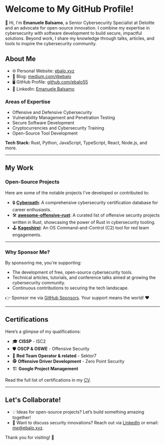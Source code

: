 # Welcome to My GitHub Profile!

👋 Hi, I'm **Emanuele Balsamo**, a Senior Cybersecurity Specialist at Deloitte and an advocate for open-source innovation. I combine my expertise in cybersecurity with software development to build secure, impactful solutions. Beyond work, I share my knowledge through talks, articles, and tools to inspire the cybersecurity community.

## About Me
- 🌐 Personal Website: [ebalo.xyz](https://ebalo.xyz)
- 📃 Blog: [medium.com/@ebalo](https://medium.com/@ebalo)
- 🖥️ GitHub Profile: [github.com/ebalo55](https://github.com/ebalo55)
- 📄 LinkedIn: [Emanuele Balsamo](https://www.linkedin.com/in/emanuele-balsamo-4819311a3/)

### Areas of Expertise
- Offensive and Defensive Cybersecurity
- Vulnerability Management and Penetration Testing
- Secure Software Development
- Cryptocurrencies and Cybersecurity Training
- Open-Source Tool Development

**Tech Stack:** Rust, Python, JavaScript, TypeScript, React, Node.js, and more.

---

## My Work
### Open-Source Projects
Here are some of the notable projects I've developed or contributed to:
- 🔒 **[Cyberpath](https://github.com/ebalo55/cyberpath)**: A comprehensive cybersecurity certification database for career enthusiasts.
- 🛠️ **[awesome-offensive-rust](https://github.com/ebalo55/awesome-offensive-rust)**: A curated list of offensive security projects written in Rust, showcasing the power of Rust in cybersecurity tooling.
- 🕹️ **[Kageshirei](https://github.com/ebalo55/kageshirei)**: An OS Command-and-Control (C2) tool for red team engagements.

---

### Why Sponsor Me?
By sponsoring me, you're supporting:
- The development of free, open-source cybersecurity tools.
- Technical articles, tutorials, and conference talks aimed at growing the cybersecurity community.
- Continuous contributions to securing the tech landscape.

👉 Sponsor me via [GitHub Sponsors](https://github.com/sponsors/ebalo55). Your support means the world! ❤️

---

## Certifications
Here’s a glimpse of my qualifications:
- 🎓 **CISSP** - ISC2
- 🛡️ **OSCP & OSWE** - Offensive Security
- 🔧 **Red Team Operator & related** - Sektor7
- 🕵️ **Offensive Driver Development** - Zero Point Security
- 🏗️ **Google Project Management**

Read the full list of certifications in my [CV](https://drive.google.com/file/d/1DSiGlVxlEwa-fnxA4ej3ntX_3NDq9oQ-/view?usp=sharing).

---

## Let's Collaborate!
- 💡 Ideas for open-source projects? Let’s build something amazing together!
- 💬 Want to discuss security innovations? Reach out via [LinkedIn](https://www.linkedin.com/in/emanuele-b-4819311a3/) or email: me@ebalo.xyz.

Thank you for visiting! 🌟
